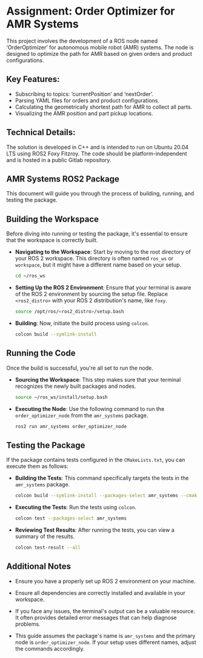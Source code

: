 # Assignment: Order Optimizer for AMR Systems

This project involves the development of a ROS node named ‘OrderOptimizer’ for autonomous mobile robot (AMR) systems. The node is designed to optimize the path for AMR based on given orders and product configurations. 

## Key Features:
- Subscribing to topics: ‘currentPosition’ and ‘nextOrder’.
- Parsing YAML files for orders and product configurations.
- Calculating the geometrically shortest path for AMR to collect all parts.
- Visualizing the AMR position and part pickup locations.

## Technical Details:
The solution is developed in C++ and is intended to run on Ubuntu 20.04 LTS using ROS2 Foxy Fitzroy. The code should be platform-independent and is hosted in a public Gitlab repository.


## AMR Systems ROS2 Package

This document will guide you through the process of building, running, and testing the package.

## **Building the Workspace**

Before diving into running or testing the package, it's essential to ensure that the workspace is correctly built.

- **Navigating to the Workspace**: 
  Start by moving to the root directory of your ROS 2 workspace. This directory is often named `ros_ws` or `workspace`, but it might have a different name based on your setup.
   ```bash
   cd ~/ros_ws
   ```

- **Setting Up the ROS 2 Environment**: 
  Ensure that your terminal is aware of the ROS 2 environment by sourcing the setup file. Replace `<ros2_distro>` with your ROS 2 distribution's name, like `foxy`.
   ```bash
   source /opt/ros/<ros2_distro>/setup.bash
   ```

- **Building**: 
  Now, initiate the build process using `colcon`.
   ```bash
   colcon build --symlink-install
   ```

## **Running the Code**

Once the build is successful, you're all set to run the node.

- **Sourcing the Workspace**: 
  This step makes sure that your terminal recognizes the newly built packages and nodes.
   ```bash
   source ~/ros_ws/install/setup.bash
   ```

- **Executing the Node**: 
  Use the following command to run the `order_optimizer_node` from the `amr_systems` package.
   ```bash
   ros2 run amr_systems order_optimizer_node
   ```

## **Testing the Package**

If the package contains tests configured in the `CMakeLists.txt`, you can execute them as follows:

- **Building the Tests**: 
  This command specifically targets the tests in the `amr_systems` package.
   ```bash
   colcon build --symlink-install --packages-select amr_systems --cmake-target tests
   ```

- **Executing the Tests**: 
  Run the tests using `colcon`.
   ```bash
   colcon test --packages-select amr_systems
   ```

- **Reviewing Test Results**: 
  After running the tests, you can view a summary of the results.
   ```bash
   colcon test-result --all
   ```

## **Additional Notes**

- Ensure you have a properly set up ROS 2 environment on your machine.
  
- Ensure all dependencies are correctly installed and available in your workspace.

- If you face any issues, the terminal's output can be a valuable resource. It often provides detailed error messages that can help diagnose problems.

- This guide assumes the package's name is `amr_systems` and the primary node is `order_optimizer_node`. If your setup uses different names, adjust the commands accordingly.
